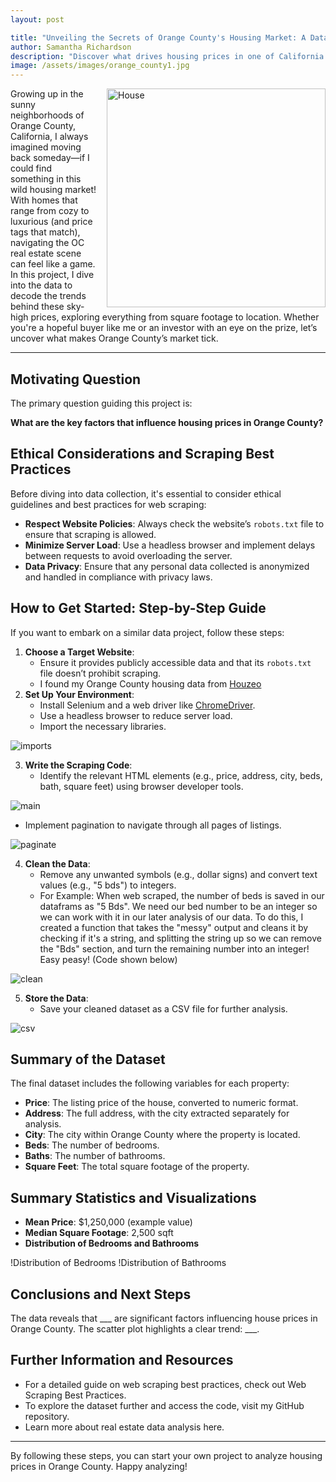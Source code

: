 ```yaml
---
layout: post

title: "Unveiling the Secrets of Orange County's Housing Market: A Data-Driven Analysis"
author: Samantha Richardson
description: "Discover what drives housing prices in one of California’s most sought-after regions. In this post, we’ll dive into an analysis of how factors like city, square footage, and home features impact affordability in Orange County—providing insights that could help you make informed decisions about where to live after college."
image: /assets/images/orange_county1.jpg
---
```

<img src="https://samrich277.github.io/my-blog/assets/images/house.png" alt="House" style="width:350px; float: right; margin-left: 15px;"/>

Growing up in the sunny neighborhoods of Orange County, California, I always imagined moving back someday—if I could find something in this wild housing market! With homes that range from cozy to luxurious (and price tags that match), navigating the OC real estate scene can feel like a game. In this project, I dive into the data to decode the trends behind these sky-high prices, exploring everything from square footage to location. Whether you're a hopeful buyer like me or an investor with an eye on the prize, let’s uncover what makes Orange County’s market tick.

---

## Motivating Question

The primary question guiding this project is: 

**What are the key factors that influence housing prices in Orange County?**

## Ethical Considerations and Scraping Best Practices

Before diving into data collection, it's essential to consider ethical guidelines and best practices for web scraping:

- **Respect Website Policies**: Always check the website’s `robots.txt` file to ensure that scraping is allowed.
- **Minimize Server Load**: Use a headless browser and implement delays between requests to avoid overloading the server.
- **Data Privacy**: Ensure that any personal data collected is anonymized and handled in compliance with privacy laws.

## How to Get Started: Step-by-Step Guide

If you want to embark on a similar data project, follow these steps:

1. **Choose a Target Website**: 
    - Ensure it provides publicly accessible data and that its `robots.txt` file doesn’t prohibit scraping.
    - I found my Orange County housing data from [Houzeo](https://www.houzeo.com/homes-for-sale/california/orange-county)
2. **Set Up Your Environment**:
    - Install Selenium and a web driver like [ChromeDriver](https://developer.chrome.com/docs/chromedriver/downloads/version-selection).
    - Use a headless browser to reduce server load.
    - Import the necessary libraries. 


![imports](https://samrich277.github.io/my-blog/assets/images/imports.png)


3. **Write the Scraping Code**:
    - Identify the relevant HTML elements (e.g., price, address, city, beds, bath, square feet) using browser developer tools.


![main](https://samrich277.github.io/my-blog/assets/images/main_code.png)
    

- Implement pagination to navigate through all pages of listings.


![paginate](https://samrich277.github.io/my-blog/assets/images/paginate_code.png)


4. **Clean the Data**:
    - Remove any unwanted symbols (e.g., dollar signs) and convert text values (e.g., "5 bds") to integers.
    - For Example: When web scraped, the number of beds is saved in our dataframs as "5 Bds". We need our bed number to be an integer so we can work with it in our later analysis of our data. To do this, I created a function that takes the "messy" output and cleans it by checking if it's a string, and splitting the string up so we can remove the "Bds" section, and turn the remaining number into an integer! Easy peasy! (Code shown below)


![clean](https://samrich277.github.io/my-blog/assets/images/cleaned_data.png)


5. **Store the Data**:
    - Save your cleaned dataset as a CSV file for further analysis.


![csv](https://samrich277.github.io/my-blog/assets/images/csv_code.png)


## Summary of the Dataset

The final dataset includes the following variables for each property:

- **Price**: The listing price of the house, converted to numeric format.
- **Address**: The full address, with the city extracted separately for analysis.
- **City**: The city within Orange County where the property is located.
- **Beds**: The number of bedrooms.
- **Baths**: The number of bathrooms.
- **Square Feet**: The total square footage of the property.

## Summary Statistics and Visualizations

- **Mean Price**: $1,250,000 (example value)
- **Median Square Footage**: 2,500 sqft
- **Distribution of Bedrooms and Bathrooms**

!Distribution of Bedrooms
!Distribution of Bathrooms

## Conclusions and Next Steps

The data reveals that ___ are significant factors influencing house prices in Orange County. The scatter plot highlights a clear trend: ___.

## Further Information and Resources

- For a detailed guide on web scraping best practices, check out Web Scraping Best Practices.
- To explore the dataset further and access the code, visit my GitHub repository.
- Learn more about real estate data analysis here.

---

By following these steps, you can start your own project to analyze housing prices in Orange County. Happy analyzing!


